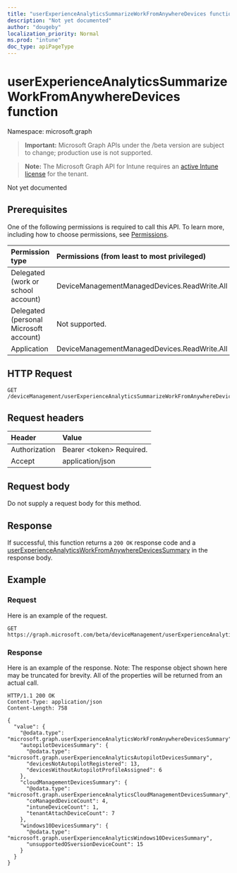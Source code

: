```yaml
---
title: "userExperienceAnalyticsSummarizeWorkFromAnywhereDevices function"
description: "Not yet documented"
author: "dougeby"
localization_priority: Normal
ms.prod: "intune"
doc_type: apiPageType
---
```


# userExperienceAnalyticsSummarizeWorkFromAnywhereDevices function

Namespace: microsoft.graph

> **Important:** Microsoft Graph APIs under the /beta version are subject to change; production use is not supported.

> **Note:** The Microsoft Graph API for Intune requires an [active Intune license](https://go.microsoft.com/fwlink/?linkid=839381) for the tenant.

Not yet documented

## Prerequisites
One of the following permissions is required to call this API. To learn more, including how to choose permissions, see [Permissions](/graph/permissions-reference).

|Permission type|Permissions (from least to most privileged)|
|:---|:---|
|Delegated (work or school account)|DeviceManagementManagedDevices.ReadWrite.All|
|Delegated (personal Microsoft account)|Not supported.|
|Application|DeviceManagementManagedDevices.ReadWrite.All|

## HTTP Request
<!-- {
  "blockType": "ignored"
}
-->
``` http
GET /deviceManagement/userExperienceAnalyticsSummarizeWorkFromAnywhereDevices
```

## Request headers
|Header|Value|
|:---|:---|
|Authorization|Bearer &lt;token&gt; Required.|
|Accept|application/json|

## Request body
Do not supply a request body for this method.

## Response
If successful, this function returns a `200 OK` response code and a [userExperienceAnalyticsWorkFromAnywhereDevicesSummary](../resources/intune-devices-userexperienceanalyticsworkfromanywheredevicessummary.md) in the response body.

## Example

### Request
Here is an example of the request.
``` http
GET https://graph.microsoft.com/beta/deviceManagement/userExperienceAnalyticsSummarizeWorkFromAnywhereDevices
```

### Response
Here is an example of the response. Note: The response object shown here may be truncated for brevity. All of the properties will be returned from an actual call.
``` http
HTTP/1.1 200 OK
Content-Type: application/json
Content-Length: 758

{
  "value": {
    "@odata.type": "microsoft.graph.userExperienceAnalyticsWorkFromAnywhereDevicesSummary",
    "autopilotDevicesSummary": {
      "@odata.type": "microsoft.graph.userExperienceAnalyticsAutopilotDevicesSummary",
      "devicesNotAutopilotRegistered": 13,
      "devicesWithoutAutopilotProfileAssigned": 6
    },
    "cloudManagementDevicesSummary": {
      "@odata.type": "microsoft.graph.userExperienceAnalyticsCloudManagementDevicesSummary",
      "coManagedDeviceCount": 4,
      "intuneDeviceCount": 1,
      "tenantAttachDeviceCount": 7
    },
    "windows10DevicesSummary": {
      "@odata.type": "microsoft.graph.userExperienceAnalyticsWindows10DevicesSummary",
      "unsupportedOSversionDeviceCount": 15
    }
  }
}
```




